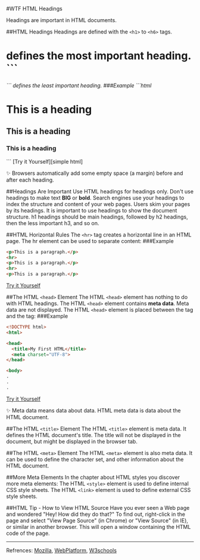 #WTF HTML Headings

Headings are important in HTML documents.

##HTML Headings
Headings are defined with the ```<h1>``` to ```<h6>``` tags.
<h1> defines the most important heading. ```<h6>``` defines the least important heading.
###Example
```html
<h1>This is a heading</h1>
<h2>This is a heading</h2>
<h3>This is a heading</h3>
```
[Try it Yourself][simple html]

:sparkles: Browsers automatically add some empty space (a margin) before and after each heading.

##Headings Are Important
Use HTML headings for headings only. Don't use headings to make text **BIG** or **bold**.
Search engines use your headings to index the structure and content of your web pages.
Users skim your pages by its headings. It is important to use headings to show the document structure.
h1 headings should be main headings, followed by h2 headings, then the less important h3, and so on.

##HTML Horizontal Rules
The ```<hr>``` tag creates a horizontal line in an HTML page.
The hr element can be used to separate content:
###Example
```html
<p>This is a paragraph.</p>
<hr>
<p>This is a paragraph.</p>
<hr>
<p>This is a paragraph.</p>
```
[Try it Yourself][simple html2]

##The HTML ```<head>``` Element
The HTML ```<head>``` element has nothing to do with HTML headings.
The HTML ```<head>``` element contains **meta data**. Meta data are not displayed.
The HTML ```<head>``` element is placed between the <html> tag and the <body> tag:
###Example
```html
<!DOCTYPE html>
<html>

<head>
  <title>My First HTML</title>
  <meta charset="UTF-8">
</head>

<body>
.
.
.
```
[Try it Yourself][simple html3]

:sparkles: Meta data means data about data. HTML meta data is data about the HTML document.

##The HTML ```<title>``` Element
The HTML ```<title>``` element is meta data. It defines the HTML document's title.
The title will not be displayed in the document, but might be displayed in the browser tab.

##The HTML ```<meta>``` Element
The HTML ```<meta>``` element is also meta data.
It can be used to define the character set, and other information about the HTML document.

##More Meta Elements
In the chapter about HTML styles you discover more meta elements:
The HTML ```<style>``` element is used to define internal CSS style sheets.
The HTML ```<link>``` element is used to define external CSS style sheets.

##HTML Tip - How to View HTML Source
Have you ever seen a Web page and wondered "Hey! How did they do that?"
To find out, right-click in the page and select "View Page Source" (in Chrome) or "View Source" (in IE),
or similar in another browser. This will open a window containing the HTML code of the page.

---
Refrences: [Mozilla], [WebPlatform], [W3schools]

[simple html]: http://jsbin.com/xebivu/embed?html,output
[simple html2]: http://jsbin.com/xebivu/embed?html,output
[simple html3]: http://jsbin.com/zivova/embed?html,output
[Mozilla]: http://developer.mozilla.org/en-US/docs/Web/HTML
[WebPlatform]: https://docs.webplatform.org/wiki/html
[W3schools]: http://www.w3schools.com/html/
